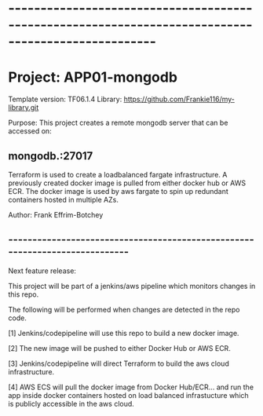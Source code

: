 # ---------------------------------------------------------------------------------------------------
# Project: APP01-mongodb
Template version:  TF06.1.4
Library: https://github.com/Frankie116/my-library.git


Purpose: This project creates a remote mongodb server that can be accessed on:

## mongodb.<my-domain>:27017

Terraform is used to create a loadbalanced fargate infrastructure.
A previously created docker image is pulled from either docker hub or AWS ECR.
The docker image is used by aws fargate to spin up redundant containers hosted in multiple AZs.

Author:  Frank Effrim-Botchey
## ----------------------------------------------------------------------------


Next feature release:

This project will be part of a jenkins/aws pipeline which monitors changes in this repo.

The following will be performed when changes are detected in the repo code.

  [1] Jenkins/codepipeline will use this repo to build a new docker image.
  
  [2] The new image will be pushed to either Docker Hub or AWS ECR.
  
  [3] Jenkins/codepipeline will direct Terraform to build the aws cloud infrastructure.
  
  [4] AWS ECS will pull the docker image from Docker Hub/ECR...
      and run the app inside docker containers hosted on load balanced infrastucture which is publicly accessible in the aws cloud.
